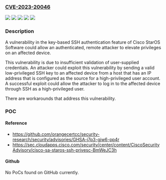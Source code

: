 ### [CVE-2023-20046](https://cve.mitre.org/cgi-bin/cvename.cgi?name=CVE-2023-20046)
![](https://img.shields.io/static/v1?label=Product&message=Cisco%20ASR%205000%20Series%20Software&color=blue)
![](https://img.shields.io/static/v1?label=Product&message=Cisco%20Ultra%20Cloud%20Core%20-%20User%20Plane%20Function&color=blue)
![](https://img.shields.io/static/v1?label=Version&message=%3D%2021.11.0%20&color=brighgreen)
![](https://img.shields.io/static/v1?label=Version&message=%3D%20N%2FA%20&color=brighgreen)
![](https://img.shields.io/static/v1?label=Vulnerability&message=n%2Fa&color=brighgreen)

### Description

A vulnerability in the key-based SSH authentication feature of Cisco StarOS Software could allow an authenticated, remote attacker to elevate privileges on an affected device. This vulnerability is due to insufficient validation of user-supplied credentials. An attacker could exploit this vulnerability by sending a valid low-privileged SSH key to an affected device from a host that has an IP address that is configured as the source for a high-privileged user account. A successful exploit could allow the attacker to log in to the affected device through SSH as a high-privileged user.   There are workarounds that address this vulnerability.

### POC

#### Reference
- https://github.com/orangecertcc/security-research/security/advisories/GHSA-j7p3-gjw6-pp4r
- https://sec.cloudapps.cisco.com/security/center/content/CiscoSecurityAdvisory/cisco-sa-staros-ssh-privesc-BmWeJC3h

#### Github
No PoCs found on GitHub currently.

